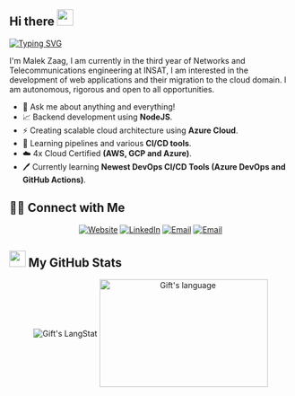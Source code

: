 ## Hi there <img src="https://github.com/TheDudeThatCode/TheDudeThatCode/blob/master/Assets/Hi.gif" width="29px"> 
[![Typing SVG](https://readme-typing-svg.demolab.com/?lines=Cloud+and+DevOps+student;Network+Engineer;CyberSecurity+Enthusiast)](https://git.io/typing-svg)
<div>
 <p>
I'm Malek Zaag, I am currently in the third year of Networks and Telecommunications engineering at INSAT, I am interested in the development of web applications and their migration to the cloud domain. I am autonomous, rigorous and open to all opportunities. 
  
- 💬 Ask me about anything and everything!
- 📈&nbsp;Backend development using **NodeJS**.
- ⚡&nbsp;Creating scalable cloud architecture using **Azure Cloud**.
- 🎯&nbsp;Learning pipelines and various **CI/CD tools**.
- ☁️&nbsp;4x Cloud Certified **(AWS, GCP and Azure)**.
- 🖊️&nbsp;Currently learning **Newest DevOps CI/CD Tools (Azure DevOps and GitHub Actions)**.  

</p>
</div>


## 🤝🏻 Connect with Me 
<p align="center">
<a href="https://malek-zaag.netlify.app/" target="_blank"><img alt="Website" src="https://img.shields.io/website?url=https://malek-zaag.netlify.app"></a>
<a href="https://www.linkedin.com/in/malekzaag/" target="_blank"><img alt="LinkedIn" src="https://img.shields.io/badge/-malek_zaag-blue?style=flat&logo=Linkedin&logoColor=white"></a>
<a href="https://github.com/Malek-Zaag"><img alt="Email" src="https://img.shields.io/github/followers/Malek-Zaag?label=Follow&style=social"></a>
<a href="mailto:zaag.malek1@gmail.com"><img alt="Email" src="https://img.shields.io/badge/-malek_zaag-c14438?style=flat&logo=Gmail&logoColor=white"></a>
</p>


## <img src = "https://i.pinimg.com/originals/65/c4/f4/65c4f452571be1261e9c623f7da488ac.gif" width = 29px> My GitHub Stats 
 <div align="center">

 <img align="center" src="https://streak-stats.demolab.com/?user=Malek-Zaag" alt="Gift's LangStat" /> 
 <img align="center" src="https://github-readme-stats.vercel.app/api/top-langs?username=Malek-Zaag&langs_count=10&show_icons=true&layout=compact&theme=light" alt="Gift's language" height="192px"  width="300px"/>
</div>

<!--   <img align="center" src="https://github-readme-streak-stats.herokuapp.com/?user=Malek-Zaag" alt="Gift's LangStat" /> -->





